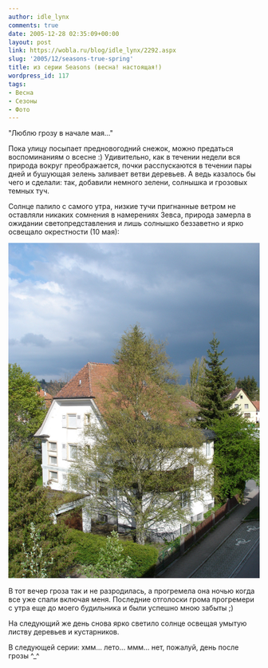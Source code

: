 ```yaml
---
author: idle_lynx
comments: true
date: 2005-12-28 02:35:09+00:00
layout: post
link: https://wobla.ru/blog/idle_lynx/2292.aspx
slug: '2005/12/seasons-true-spring'
title: из серии Seasons (весна! настоящая!)
wordpress_id: 117
tags:
- Весна
- Сезоны
- Фото
---
```


"Люблю грозу в начале мая..."

Пока улицу посыпает предновогодний снежок, можно предаться воспоминаниям о всесне :) Удивительно, как в течении недели вся природа вокруг преображается, почки расспускаются в течении пары дней и бушующая зелень заливает ветви деревьев. А ведь казалось бы чего и сделали: так, добавили немного зелени, солнышка и грозовых темных туч.

Солнце палило с самого утра, низкие тучи пригнанные ветром не оставляли никаких сомнения в намерениях Зевса, природа замерла в ожидании светопредставления и лишь солнышко беззаветно и ярко освещало окрестности (10 мая):

![Seasons - Spring](images/2005/12/HOUSE-016.JPG)

В тот вечер гроза так и не разродилась, а прогремела она ночью когда все уже спали включая меня. Последние отголоски грома прогремери с утра еще до моего будильника и были успешно мною забыты ;)

На следующий же день снова ярко светило солнце освещая умытую листву деревьев и кустарников.

В следующей серии: хмм... лето... ммм... нет, пожалуй, день после грозы ^_^
